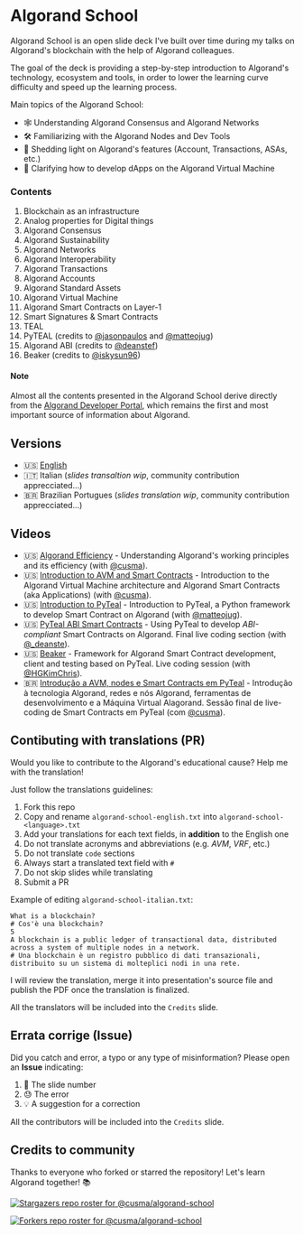# Algorand School
Algorand School is an open slide deck I've built over time during my talks on 
Algorand's blockchain with the help of Algorand colleagues.

The goal of the deck is providing a step-by-step introduction to Algorand's 
technology, ecosystem and tools, in order to lower the learning curve difficulty 
and speed up the learning process. 

Main topics of the Algorand School:

- 🕸 Understanding Algorand Consensus and Algorand Networks
- 🛠 Familiarizing with the Algorand Nodes and Dev Tools
- 🤝 Shedding light on Algorand's features (Account, Transactions, ASAs, etc.)
- 🤖 Clarifying how to develop dApps on the Algorand Virtual Machine

### Contents
1. Blockchain as an infrastructure
2. Analog properties for Digital things
3. Algorand Consensus
4. Algorand Sustainability
5. Algorand Networks
6. Algorand Interoperability
7. Algorand Transactions
8. Algorand Accounts
9. Algorand Standard Assets
10. Algorand Virtual Machine
11. Algorand Smart Contracts on Layer-1
12. Smart Signatures & Smart Contracts
13. TEAL
14. PyTEAL (credits to [@jasonpaulos](https://github.com/jasonpaulos) and [@matteojug](https://github.com/matteojug))
15. Algorand ABI (credits to [@deanstef](https://github.com/deanstef))
16. Beaker (credits to [@iskysun96](https://github.com/iskysun96))

#### Note
Almost all the contents presented in the Algorand School derive directly from 
the [Algorand Developer Portal](https://developer.algorand.org/), which 
remains the first and most important source of information about Algorand.

## Versions
- 🇺🇸 [English](https://github.com/cusma/algorand-school/blob/main/algorand-school-english.pdf)
- 🇮🇹 Italian (_slides transaltion wip_, community contribution apprecciated...)
- 🇧🇷 Brazilian Portugues (_slides translation wip_, community contribution apprecciated...)

## Videos
- 🇺🇸 [Algorand Efficiency](https://www.youtube.com/watch?v=e8s8Ui8vDaY) - Understanding Algorand's working principles and its efficiency (with [@cusma](https://twitter.com/cusma_b)).
- 🇺🇸 [Introduction to AVM and Smart Contracts](https://www.youtube.com/watch?v=fTAPLiPcj28) - Introduction to the Algorand Virtual Machine architecture and Algorand Smart Contracts (aka Applications) (with [@cusma](https://twitter.com/cusma_b)).
- 🇺🇸 [Introduction to PyTeal](https://www.youtube.com/watch?v=zXDqJHK_Bqs) - Introduction to PyTeal, a Python framework to develop Smart Contract on Algorand (with [@matteojug](https://twitter.com/matteojug)).
- 🇺🇸 [PyTeal ABI Smart Contracts](https://www.youtube.com/watch?v=USLcyfVD_ws) - Using PyTeal to develop _ABI-compliant_ Smart Contracts on Algorand. Final live coding section (with [@_deanste](https://twitter.com/_deanste)).
- 🇺🇸 [Beaker](https://www.youtube.com/watch?v=031VvOxvuxY) - Framework for Algorand Smart Contract development, client and testing based on PyTeal. Live coding session (with [@HGKimChris](https://twitter.com/HGKimChris)).
- 🇧🇷 [Introdução a AVM, nodes e Smart Contracts em PyTeal](https://www.youtube.com/watch?v=Wl2JDXudGrM) - Introdução à tecnologia Algorand, redes e nós Algorand, ferramentas de desenvolvimento e a Máquina Virtual Alagorand. Sessão final de live-coding de Smart Contracts em PyTeal (com [@cusma](https://twitter.com/cusma_b)).

## Contibuting with translations (PR)
Would you like to contribute to the Algorand's educational cause? Help me with 
the translation!

Just follow the translations guidelines:
1. Fork this repo
2. Copy and rename `algorand-school-english.txt` into `algorand-school-<language>.txt`
3. Add your translations for each text fields, in **addition** to the English one
4. Do not translate acronyms and abbreviations (e.g. _AVM_, _VRF_, etc.)
5. Do not translate `code` sections
6. Always start a translated text field with `#`
7. Do not skip slides while translating
8. Submit a PR

Example of editing `algorand-school-italian.txt`:
```
What is a blockchain?
# Cos'è una blockchain?
5
A blockchain is a public ledger of transactional data, distributed across a system of multiple nodes in a network.
# Una blockchain è un registro pubblico di dati transazionali, distribuito su un sistema di molteplici nodi in una rete.
```

I will review the translation, merge it into presentation's source file and 
publish the PDF once the translation is finalized.

All the translators will be included into the `Credits` slide.

## Errata corrige (Issue)
Did you catch and error, a typo or any type of misinformation? Please open an **Issue** indicating:

1. 🎲 The slide number
2. 😓 The error
3. 💡 A suggestion for a correction

All the contributors will be included into the `Credits` slide.

## Credits to community

Thanks to everyone who forked or starred the repository! Let's learn Algorand together! 📚

[![Stargazers repo roster for @cusma/algorand-school](https://reporoster.com/stars/dark/cusma/algorand-school)](https://github.com/cusma/algorand-school/stargazers)

[![Forkers repo roster for @cusma/algorand-school](https://reporoster.com/forks/dark/cusma/algorand-school)](https://github.com/cusma/algorand-school/network/members)
